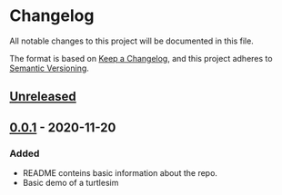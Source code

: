 # Changelog
All notable changes to this project will be documented in this file.

The format is based on [Keep a Changelog](https://keepachangelog.com/en/1.0.0/),
and this project adheres to [Semantic Versioning](https://semver.org/spec/v2.0.0.html).

## [Unreleased]

## [0.0.1] - 2020-11-20
### Added
- README conteins basic information about the repo.
- Basic demo of a turtlesim

[Unreleased]: https://github.com/Santiago-Jimenez/amr_webui/compare/v0.0.1...HEAD
[0.0.1]: https://github.com/Santiago-Jimenez/amr_webui/releases/tag/v0.0.1
